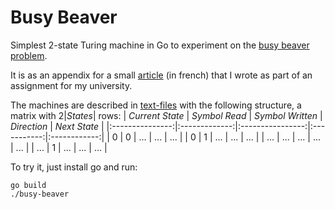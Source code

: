 # Busy Beaver
Simplest 2-state Turing machine in Go to experiment on the [busy beaver problem](https://en.wikipedia.org/wiki/Busy_beaver).

It is as an appendix for a small [article](article.pdf) (in french) that I wrote as part of an assignment for my university.

The machines are described in [text-files](./machines) with the following structure, a matrix with $2|States|$ rows:
| _Current State_ | _Symbol Read_ | _Symbol Written_ | _Direction_ | _Next State_ |
|:---------------:|:-------------:|:----------------:|:-----------:|:------------:|
|        0        |       0       |        ...       |     ...     |      ...     |
|        0        |       1       |        ...       |     ...     |      ...     |
| ...             | ...           | ...              | ...         | ...          |
| ...    |       1       |        ...       |     ...     |      ...     |


To try it, just install go and run:
```
go build
./busy-beaver
```
